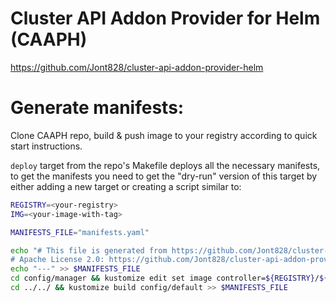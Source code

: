 # Cluster API Addon Provider for Helm (CAAPH)

https://github.com/Jont828/cluster-api-addon-provider-helm

# Generate manifests:

Clone CAAPH repo, build & push image to your registry according to quick start instructions.

`deploy` target from the repo's Makefile deploys all the necessary manifests, to get the manifests you need to get the "dry-run" version of this target by either adding a new target or creating a script similar to:

```bash
REGISTRY=<your-registry>
IMG=<your-image-with-tag>

MANIFESTS_FILE="manifests.yaml"

echo "# This file is generated from https://github.com/Jont828/cluster-api-addon-provider-helm
# Apache License 2.0: https://github.com/Jont828/cluster-api-addon-provider-helm/blob/48e927746a93c0b7f6b295ad810152ad48616663/LICENSE" > $MANIFESTS_FILE
echo "---" >> $MANIFESTS_FILE
cd config/manager && kustomize edit set image controller=${REGISTRY}/${IMG}
cd ../../ && kustomize build config/default >> $MANIFESTS_FILE
```
